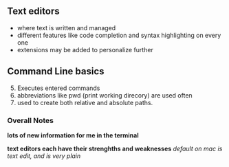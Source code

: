 ## Text editors
* where text is written and managed
* different features like code completion and syntax highlighting on every one
* extensions may be added to personalize further

## Command Line basics
5. Executes entered commands
5. abbreviations like pwd (print working direcory) are used often
5. used to create both relative and absolute paths.

### Overall Notes
**lots of new information for me in the terminal**

**text editors each have their strenghths and weaknesses**
*default on mac is text edit, and is very plain*


